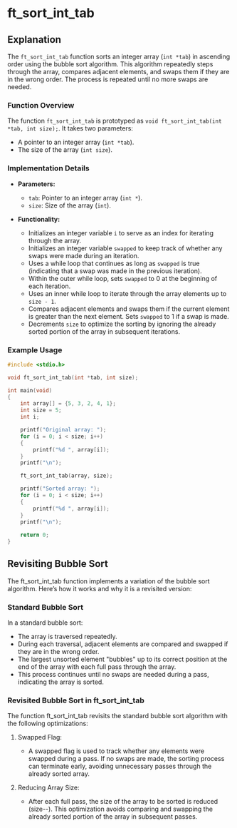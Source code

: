# ft_sort_int_tab

## Explanation

The `ft_sort_int_tab` function sorts an integer array (`int *tab`) in ascending order using the bubble sort algorithm. This algorithm repeatedly steps through the array, compares adjacent elements, and swaps them if they are in the wrong order. The process is repeated until no more swaps are needed.

### Function Overview

The function `ft_sort_int_tab` is prototyped as `void ft_sort_int_tab(int *tab, int size);`. It takes two parameters:
- A pointer to an integer array (`int *tab`).
- The size of the array (`int size`).

### Implementation Details

- **Parameters:**
  - `tab`: Pointer to an integer array (`int *`).
  - `size`: Size of the array (`int`).

- **Functionality:**
  - Initializes an integer variable `i` to serve as an index for iterating through the array.
  - Initializes an integer variable `swapped` to keep track of whether any swaps were made during an iteration.
  - Uses a while loop that continues as long as `swapped` is true (indicating that a swap was made in the previous iteration).
  - Within the outer while loop, sets `swapped` to 0 at the beginning of each iteration.
  - Uses an inner while loop to iterate through the array elements up to `size - 1`.
  - Compares adjacent elements and swaps them if the current element is greater than the next element. Sets `swapped` to 1 if a swap is made.
  - Decrements `size` to optimize the sorting by ignoring the already sorted portion of the array in subsequent iterations.

### Example Usage

```c
#include <stdio.h>

void ft_sort_int_tab(int *tab, int size);

int main(void)
{
    int array[] = {5, 3, 2, 4, 1};
    int size = 5;
    int i;

    printf("Original array: ");
    for (i = 0; i < size; i++)
    {
        printf("%d ", array[i]);
    }
    printf("\n");

    ft_sort_int_tab(array, size);

    printf("Sorted array: ");
    for (i = 0; i < size; i++)
    {
        printf("%d ", array[i]);
    }
    printf("\n");
    
    return 0;
}
```

## Revisiting Bubble Sort

The ft_sort_int_tab function implements a variation of the bubble sort algorithm. Here’s how it works and why it is a revisited version:

### Standard Bubble Sort
In a standard bubble sort:
- The array is traversed repeatedly.
- During each traversal, adjacent elements are compared and swapped if they are in the wrong order.
- The largest unsorted element "bubbles" up to its correct position at the end of the array with each full pass through the array.
- This process continues until no swaps are needed during a pass, indicating the array is sorted.

### Revisited Bubble Sort in ft_sort_int_tab
The function ft_sort_int_tab revisits the standard bubble sort algorithm with the following optimizations:

1. Swapped Flag:
    - A swapped flag is used to track whether any elements were swapped during a pass. If no swaps are made, the sorting process can terminate early, avoiding unnecessary passes through the already sorted array.

2. Reducing Array Size:
    - After each full pass, the size of the array to be sorted is reduced (size--). This optimization avoids comparing and swapping the already sorted portion of the array in subsequent passes.